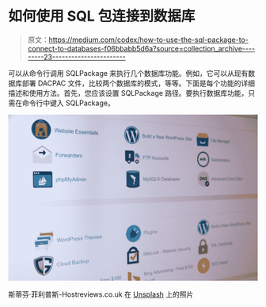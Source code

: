 # 如何使用 SQL 包连接到数据库

> 原文：<https://medium.com/codex/how-to-use-the-sql-package-to-connect-to-databases-f06bbabb5d6a?source=collection_archive---------23----------------------->

可以从命令行调用 SQLPackage 来执行几个数据库功能。例如，它可以从现有数据库部署 DACPAC 文件，比较两个数据库的模式，等等。下面是每个功能的详细描述和使用方法。首先，您应该设置 SQLPackage 路径。要执行数据库功能，只需在命令行中键入 SQLPackage。

![](img/d87fdfee8cdb1fbe25ca46bcf697ba55.png)

斯蒂芬·菲利普斯-Hostreviews.co.uk 在 [Unsplash](https://unsplash.com?utm_source=medium&utm_medium=referral) 上的照片